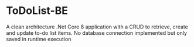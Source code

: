# ToDoList-BE

A clean architecture .Net Core 8 application with a CRUD to retrieve, create and update to-do list items. No database connection implemented but only saved in runtime execution
